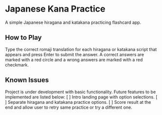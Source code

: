 # Japanese Kana Practice

A simple Japanese hiragana and katakana practicing flashcard app.

## How to Play

Type the correct romaji translation for each hiragana or katakana script that appears and press Enter to submit the answer. A correct answers are marked with a red circle and a wrong answers are marked with a red checkmark.

## Known Issues

Project is under development with basic functionality. Future features to be implemented are listed below:
[ ] Intro landing page with option selections.
[ ] Separate hiragana and katakana practice options.
[ ] Score result at the end and allow user to retry same practice or try a different one.
